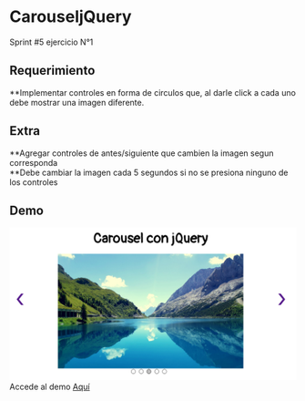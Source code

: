 # CarouseljQuery
Sprint #5 ejercicio N°1

## Requerimiento
**Implementar controles en forma de circulos que, al darle click a cada uno debe mostrar una imagen diferente.<br>

## Extra

**Agregar controles de antes/siguiente que cambien la imagen segun corresponda<br>
**Debe cambiar la imagen cada 5 segundos si no se presiona ninguno de los controles<br>

## Demo
<img src="https://raw.githubusercontent.com/MariaCutipaGonzales/CarouseljQuery/master/assets/img/capture.png">
<br>
Accede al demo <a href="http://mariacutipagonzales.github.io/CarouseljQuery/">Aquí</a>
